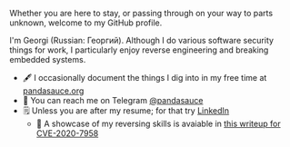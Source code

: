 Whether you are here to stay, or passing through on your way to parts unknown, welcome to my GitHub profile.

I'm Georgi (Russian: Георгий). Although I do various software security things for work, I particularly enjoy reverse engineering and breaking embedded systems.

* 🖋 I occasionally document the things I dig into in my free time at [pandasauce.org](https://pandasauce.org/)
* 📮 You can reach me on Telegram [@pandasauce](https://telegram.me/pandasauce)
* 🗒 Unless you are after my resume; for that try [LinkedIn](https://www.linkedin.com/in/georgi-boiko/)
    - 📰 A showcase of my reversing skills is avaiable in [this writeup for CVE-2020-7958](https://www.synopsys.com/blogs/software-security/cve-2020-7958-trustlet-tee-attack/)
